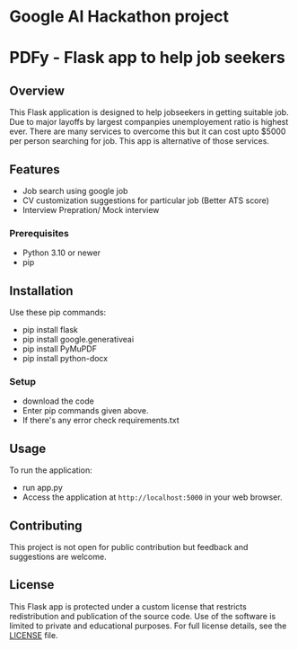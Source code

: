 # Google AI Hackathon project
# PDFy - Flask app to help job seekers

## Overview
This Flask application is designed to help jobseekers in getting suitable job. Due to major layoffs by largest companpies unemployement ratio is highest ever. There are many services to overcome this but it can cost upto $5000 per person searching for job. This app is alternative of those services. 

## Features
- Job search using google job
- CV customization suggestions for particular job (Better ATS score)
- Interview Prepration/ Mock interview

### Prerequisites
- Python 3.10 or newer
- pip

  
## Installation
Use these pip commands:
- pip install flask
- pip install google.generativeai
- pip install PyMuPDF
- pip install python-docx


### Setup
- download the code
- Enter pip commands given above.
- If there's any error check requirements.txt


## Usage
To run the application:
- run app.py 
- Access the application at `http://localhost:5000` in your web browser.


## Contributing
This project is not open for public contribution but feedback and suggestions are welcome.

## License
This Flask app is protected under a custom license that restricts redistribution and publication of the source code. Use of the software is limited to private and educational purposes. For full license details, see the [LICENSE](./LICENSE.md) file.
